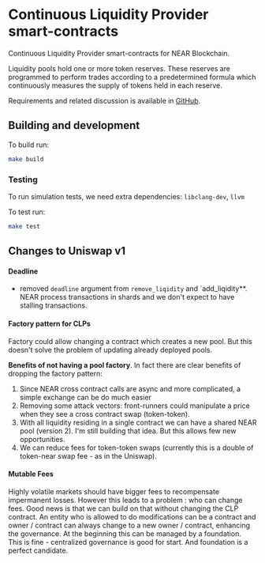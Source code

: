 # Continuous Liquidity Provider smart-contracts

Continuous Liquidity Provider smart-contracts for NEAR Blockchain.

Liquidity pools hold one or more token reserves. These reserves are programmed to perform trades according to a predetermined formula which continuously measures the supply of tokens held in each reserve.

Requirements and related discussion is available in [GitHub](https://github.com/near/bounties/issues/6).

## Building and development

To build run:
```bash
make build
```

### Testing

To run simulation tests, we need extra dependencies:
`libclang-dev`, `llvm`


To test run:
```bash
make test
```




## Changes to Uniswap v1

#### Deadline

+ removed `deadline` argument from `remove_liqidity` and `add_liqidity**. NEAR process transactions in shards and we don't expect to have stalling transactions.

#### Factory pattern for CLPs

Factory could allow changing a contract which creates a new pool. But this doesn't solve the problem of updating already deployed pools.

**Benefits of not having a pool factory**. In fact there are clear benefits of dropping the factory pattern:

1. Since NEAR cross contract calls are async and more complicated, a simple exchange can be do much easier
1. Removing some attack vectors: front-runners could manipulate a price when they see a cross contract swap (token-token).
1. With all liquidity residing in a single contract we can have a shared NEAR pool (version 2). I'm still building that idea. But this allows few new opportunities.
1. We can reduce fees for token-token swaps (currently this is a double of token-near swap fee - as in the Uniswap).

#### Mutable Fees

Highly volatile markets should have bigger fees to recompensate impermanent losses.
However this leads to a problem : who can change fees.
Good news is that we can build on that without changing the CLP contract. An entity who is allowed to do modifications can be a contract and owner / contract can always change to a new owner / contract, enhancing the governance. At the beginning this can be managed by a foundation. This is fine - centralized governance is good for start. And foundation is a perfect candidate.
